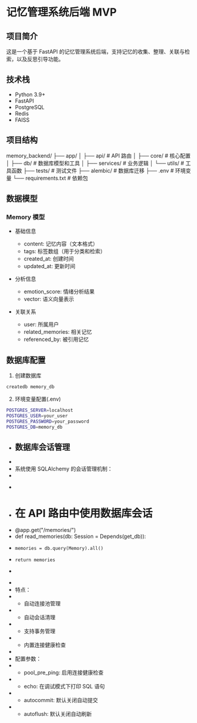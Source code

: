 # 记忆管理系统后端 MVP

## 项目简介
这是一个基于 FastAPI 的记忆管理系统后端，支持记忆的收集、整理、关联与检索，以及反思引导功能。

## 技术栈
- Python 3.9+
- FastAPI
- PostgreSQL
- Redis
- FAISS

## 项目结构 
memory_backend/
├── app/
│ ├── api/ # API 路由
│ ├── core/ # 核心配置
│ ├── db/ # 数据库模型和工具
│ ├── services/ # 业务逻辑
│ └── utils/ # 工具函数
├── tests/ # 测试文件
├── alembic/ # 数据库迁移
├── .env # 环境变量
└── requirements.txt # 依赖包

## 数据模型

### Memory 模型
- 基础信息
  - content: 记忆内容（文本格式）
  - tags: 标签数组（用于分类和检索）
  - created_at: 创建时间
  - updated_at: 更新时间

- 分析信息
  - emotion_score: 情绪分析结果
  - vector: 语义向量表示

- 关联关系
  - user: 所属用户
  - related_memories: 相关记忆
  - referenced_by: 被引用记忆

## 数据库配置
1. 创建数据库
```bash
createdb memory_db
```

2. 环境变量配置(.env)
```bash
POSTGRES_SERVER=localhost
POSTGRES_USER=your_user
POSTGRES_PASSWORD=your_password
POSTGRES_DB=memory_db
```

+ ## 数据库会话管理
+ 
+ 系统使用 SQLAlchemy 的会话管理机制：
+ 
+ ```python
+ # 在 API 路由中使用数据库会话
+ @app.get("/memories/")
+ def read_memories(db: Session = Depends(get_db)):
+     memories = db.query(Memory).all()
+     return memories
+ ```
+ 
+ 特点：
+ - 自动连接池管理
+ - 自动会话清理
+ - 支持事务管理
+ - 内置连接健康检查
+ 
+ 配置参数：
+ - pool_pre_ping: 启用连接健康检查
+ - echo: 在调试模式下打印 SQL 语句
+ - autocommit: 默认关闭自动提交
+ - autoflush: 默认关闭自动刷新